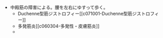 - 中殿筋の障害による。腰を左右にゆすって歩く。
	- Duchenne型筋ジストロフィー[[c071001-Duchenne型筋ジストロフィー]]
	- 多発筋炎[[c060304-多発性・皮膚筋炎]]
	- 